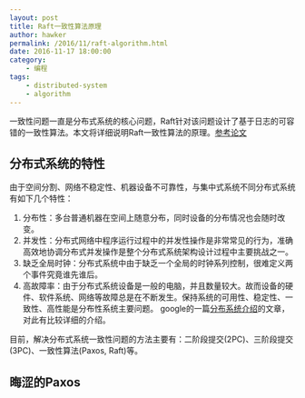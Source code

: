 ```yaml
---
layout: post
title: Raft一致性算法原理
author: hawker
permalink: /2016/11/raft-algorithm.html
date: 2016-11-17 18:00:00
category:
    - 编程
tags:
    - distributed-system
    - algorithm
---
```

一致性问题一直是分布式系统的核心问题，Raft针对该问题设计了基于日志的可容错的一致性算法。本文将详细说明Raft一致性算法的原理。[参考论文](https://pdos.csail.mit.edu/6.824/papers/raft-extended.pdf)

## 分布式系统的特性
由于空间分割、网络不稳定性、机器设备不可靠性，与集中式系统不同分布式系统有如下几个特性：
1. 分布性：多台普通机器在空间上随意分布，同时设备的分布情况也会随时改变。
2. 并发性：分布式网络中程序运行过程中的并发性操作是非常常见的行为，准确高效地协调分布式并发操作是整个分布式系统架构设计过程中主要挑战之一。
3. 缺乏全局时钟：分布式系统中由于缺乏一个全局的时钟系列控制，很难定义两个事件究竟谁先谁后。
4. 高故障率：由于分布式系统设备是一般的电脑，并且数量较大。故而设备的硬件、软件系统、网络等故障总是在不断发生。保持系统的可用性、稳定性、一致性、高性能是分布性系统主要问题。
google的一篇[分布系统介绍](http://www.hpcs.cs.tsukuba.ac.jp/~tatebe/lecture/h23/dsys/dsd-tutorial.html)的文章，对此有比较详细的介绍。


目前，解决分布式系统一致性问题的方法主要有：二阶段提交(2PC)、三阶段提交(3PC)、一致性算法(Paxos, Raft)等。
## 晦涩的Paxos

